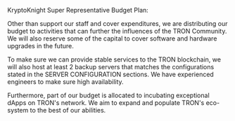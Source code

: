 KryptoKnight Super Representative Budget Plan:

Other than support our staff and cover expenditures, we are distributing our budget to activities that can further the influences of the TRON Community. We will also reserve some of the capital to cover software and hardware upgrades in the future.

To make sure we can provide stable services to the TRON blockchain, we will also host at least 2 backup servers that matches the configurations stated in the SERVER CONFIGURATION sections. We have experienced engineers to make sure high availability.

Furthermore, part of our budget is allocated to incubating exceptional dApps on TRON's network. We aim to expand and populate TRON's eco-system to the best of our abilities.



